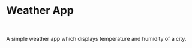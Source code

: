 <h1>Weather App</h1>
<br>
<p>
A simple weather app which displays temperature and humidity of a city.
</p>